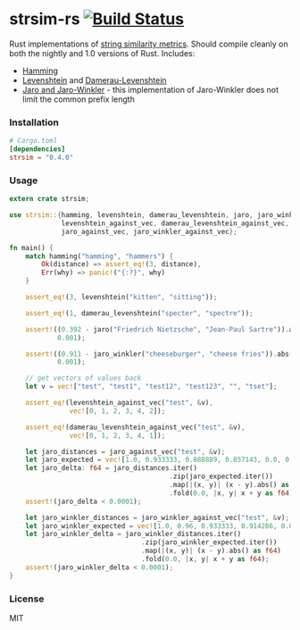 # strsim-rs [![Build Status](https://travis-ci.org/dguo/strsim-rs.svg?branch=master)](https://travis-ci.org/dguo/strsim-rs)

Rust implementations of [string similarity metrics]. Should compile cleanly on both the nightly and 1.0 versions of Rust. Includes:
  - [Hamming]
  - [Levenshtein] and [Damerau-Levenshtein]
  - [Jaro and Jaro-Winkler] - this implementation of Jaro-Winkler does not limit the common prefix length

### Installation

```toml
# Cargo.toml
[dependencies]
strsim = "0.4.0"
```

### Usage

```rust
extern crate strsim;

use strsim::{hamming, levenshtein, damerau_levenshtein, jaro, jaro_winkler,
             levenshtein_against_vec, damerau_levenshtein_against_vec,
             jaro_against_vec, jaro_winkler_against_vec};

fn main() {
    match hamming("hamming", "hammers") {
        Ok(distance) => assert_eq!(3, distance),
        Err(why) => panic!("{:?}", why)
    }

    assert_eq!(3, levenshtein("kitten", "sitting"));

    assert_eq!(1, damerau_levenshtein("specter", "spectre"));

    assert!((0.392 - jaro("Friedrich Nietzsche", "Jean-Paul Sartre")).abs() <
            0.001);

    assert!((0.911 - jaro_winkler("cheeseburger", "cheese fries")).abs() <
            0.001);

    // get vectors of values back
    let v = vec!["test", "test1", "test12", "test123", "", "tset"];

    assert_eq!(levenshtein_against_vec("test", &v),
               vec![0, 1, 2, 3, 4, 2]);

    assert_eq!(damerau_levenshtein_against_vec("test", &v),
               vec![0, 1, 2, 3, 4, 1]);

    let jaro_distances = jaro_against_vec("test", &v);
    let jaro_expected = vec![1.0, 0.933333, 0.888889, 0.857143, 0.0, 0.916667];
    let jaro_delta: f64 = jaro_distances.iter()
                                        .zip(jaro_expected.iter())
                                        .map(|(x, y)| (x - y).abs() as f64)
                                        .fold(0.0, |x, y| x + y as f64);
    assert!(jaro_delta < 0.0001);

    let jaro_winkler_distances = jaro_winkler_against_vec("test", &v);
    let jaro_winkler_expected = vec![1.0, 0.96, 0.933333, 0.914286, 0.0, 0.925];
    let jaro_winkler_delta = jaro_winkler_distances.iter()
                                 .zip(jaro_winkler_expected.iter())
                                 .map(|(x, y)| (x - y).abs() as f64)
                                 .fold(0.0, |x, y| x + y as f64);
    assert!(jaro_winkler_delta < 0.0001);
}
```

### License

MIT

[string similarity metrics]:http://en.wikipedia.org/wiki/String_metric
[Damerau-Levenshtein]:http://en.wikipedia.org/wiki/Damerau%E2%80%93Levenshtein_distance
[Jaro and Jaro-Winkler]:http://en.wikipedia.org/wiki/Jaro%E2%80%93Winkler_distance
[Levenshtein]:http://en.wikipedia.org/wiki/Levenshtein_distance
[Hamming]:http://en.wikipedia.org/wiki/Hamming_distance
